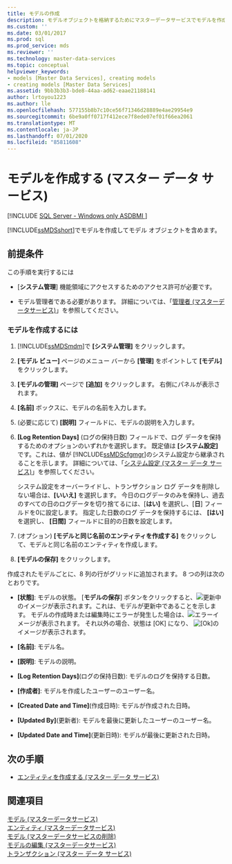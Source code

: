 ```yaml
---
title: モデルの作成
description: モデルオブジェクトを格納するためにマスターデータサービスでモデルを作成する方法について説明します。 [システム管理] 領域のアクセス許可が必要です。
ms.custom: ''
ms.date: 03/01/2017
ms.prod: sql
ms.prod_service: mds
ms.reviewer: ''
ms.technology: master-data-services
ms.topic: conceptual
helpviewer_keywords:
- models [Master Data Services], creating models
- creating models [Master Data Services]
ms.assetid: 9bb3b3b3-bde8-44aa-ad62-eaae21188141
author: lrtoyou1223
ms.author: lle
ms.openlocfilehash: 577155b8b7c10ce56f71346d28889e4ae29954e9
ms.sourcegitcommit: 6be9a0ff0717f412ece7f8ede07ef01f66ea2061
ms.translationtype: MT
ms.contentlocale: ja-JP
ms.lasthandoff: 07/01/2020
ms.locfileid: "85811608"
---
```

# <a name="create-a-model-master-data-services"></a>モデルを作成する (マスター データ サービス)

[!INCLUDE [SQL Server - Windows only ASDBMI  ](../includes/applies-to-version/sql-windows-only-asdbmi.md)]

  [!INCLUDE[ssMDSshort](../includes/ssmdsshort-md.md)]でモデルを作成してモデル オブジェクトを含めます。  
  
## <a name="prerequisites"></a>前提条件  
 この手順を実行するには  
  
-   [**システム管理**] 機能領域にアクセスするためのアクセス許可が必要です。  
  
-   モデル管理者である必要があります。 詳細については、「[管理者 &#40;マスターデータサービス&#41;](../master-data-services/administrators-master-data-services.md)」を参照してください。  
  
### <a name="to-create-a-model"></a>モデルを作成するには  
  
1.  [!INCLUDE[ssMDSmdm](../includes/ssmdsmdm-md.md)]で **[システム管理]** をクリックします。  
  
2.  **[モデル ビュー]** ページのメニュー バーから **[管理]** をポイントして **[モデル]** をクリックします。  
  
3.  **[モデルの管理]** ページで **[追加]** をクリックします。 右側にパネルが表示されます。  
  
4.  **[名前]** ボックスに、モデルの名前を入力します。  
  
5.  (必要に応じて) **[説明]** フィールドに、モデルの説明を入力します。  
  
6.  **[Log Retention Days]** (ログの保持日数) フィールドで、ログ データを保持するためのオプションのいずれかを選択します。 既定値は **[システム設定]** です。これは、値が [!INCLUDE[ssMDScfgmgr](../includes/ssmdscfgmgr-md.md)]のシステム設定から継承されることを示します。 詳細については、「[システム設定 &#40;マスター データ サービス&#41;](../master-data-services/system-settings-master-data-services.md)」を参照してください。  
  
     システム設定をオーバーライドし、トランザクション ログ データを削除しない場合は、**[いいえ]** を選択します。 今日のログデータのみを保持し、過去のすべての日のログデータを切り捨てるには、[**はい]** を選択し、[**日**] フィールドを0に設定します。 指定した日数のログ データを保持するには、 **[はい]** を選択し、 **[日間]** フィールドに目的の日数を設定します。  
  
7.  (オプション) **[モデルと同じ名前のエンティティを作成する]** をクリックして、モデルと同じ名前のエンティティを作成します。  
  
8.  **[モデルの保存]** をクリックします。  
  
 作成されたモデルごとに、8 列の行がグリッドに追加されます。 8 つの列は次のとおりです。  
  
-   **[状態]**: モデルの状態。 [**モデルの保存**] ボタンをクリックすると、![更新](../master-data-services/media/mds-model-status-updating.png "更新中")中のイメージが表示されます。これは、モデルが更新中であることを示します。 モデルの作成時または編集時にエラーが発生した場合は、![エラー](../master-data-services/media/mds-model-status-error.png "エラー")イメージが表示されます。 それ以外の場合、状態は [OK] になり、 ![[Ok]](../master-data-services/media/mds-model-status-ok.png "OK")のイメージが表示されます。  
  
-   **[名前]**: モデル名。  
  
-   **[説明]**: モデルの説明。  
  
-   **[Log Retention Days]**(ログの保持日数): モデルのログを保持する日数。  
  
-   **[作成者]**: モデルを作成したユーザーのユーザー名。  
  
-   **[Created Date and Time]**(作成日時): モデルが作成された日時。  
  
-   **[Updated By]**(更新者): モデルを最後に更新したユーザーのユーザー名。  
  
-   **[Updated Date and Time]**(更新日時): モデルが最後に更新された日時。  
  
## <a name="next-steps"></a>次の手順  
  
-   [エンティティを作成する (マスター データ サービス)](../master-data-services/create-an-entity-master-data-services.md)  
  
## <a name="see-also"></a>関連項目  
 [モデル &#40;マスターデータサービス&#41;](../master-data-services/models-master-data-services.md)   
 [エンティティ &#40;マスターデータサービス&#41;](../master-data-services/entities-master-data-services.md)   
 [モデル &#40;マスターデータサービスの削除&#41;](../master-data-services/delete-a-model-master-data-services.md)   
 [モデルの編集 &#40;マスターデータサービス&#41;](../master-data-services/edit-model-master-data-services.md)   
 [トランザクション (マスター データ サービス)](../master-data-services/transactions-master-data-services.md)  
  
  
